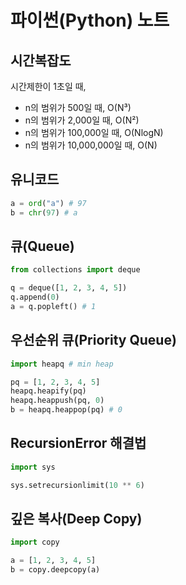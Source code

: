 # 파이썬(Python) 노트

## 시간복잡도

시간제한이 1초일 때,

- n의 범위가 500일 때, O(N³)
- n의 범위가 2,000일 때, O(N²)
- n의 범위가 100,000일 때, O(NlogN)
- n의 범위가 10,000,000일 때, O(N)

## 유니코드

```py
a = ord("a") # 97
b = chr(97) # a
```

## 큐(Queue)

```py
from collections import deque

q = deque([1, 2, 3, 4, 5])
q.append(0)
a = q.popleft() # 1
```

## 우선순위 큐(Priority Queue)

```py
import heapq # min heap

pq = [1, 2, 3, 4, 5]
heapq.heapify(pq)
heapq.heappush(pq, 0)
b = heapq.heappop(pq) # 0
```

## RecursionError 해결법

```py
import sys

sys.setrecursionlimit(10 ** 6)
```

## 깊은 복사(Deep Copy)

```py
import copy

a = [1, 2, 3, 4, 5]
b = copy.deepcopy(a)
```
